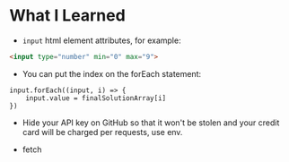 # What I Learned

- `input` html element attributes, for example:
```HTML
<input type="number" min="0" max="9">
```

- You can put the index on the forEach statement:
```JS
input.forEach((input, i) => {
    input.value = finalSolutionArray[i]
})
```

- Hide your API key on GitHub so that it won't be stolen and your credit card will be charged per requests, use env. 

- fetch